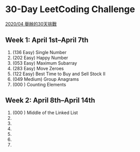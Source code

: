 # 30-Day LeetCoding Challenge
[2020/04 舉辦的30天挑戰](https://leetcode.com/explore/challenge/card/30-day-leetcoding-challenge/528/week-1/)

## Week 1: April 1st–April 7th

1. (136 Easy) Single Number
2. (202 Easy) Happy Number
3. (053 Easy) Maximum Subarray
4. (283 Easy) Move Zeroes
5. (122 Easy) Best Time to Buy and Sell Stock II
6. (049 Medium) Group Anagrams
7. (000 ) Counting Elements

## Week 2: April 8th–April 14th

1. (000 ) Middle of the Linked List
2. 
3. 
4. 
5. 
6. 
7. 

